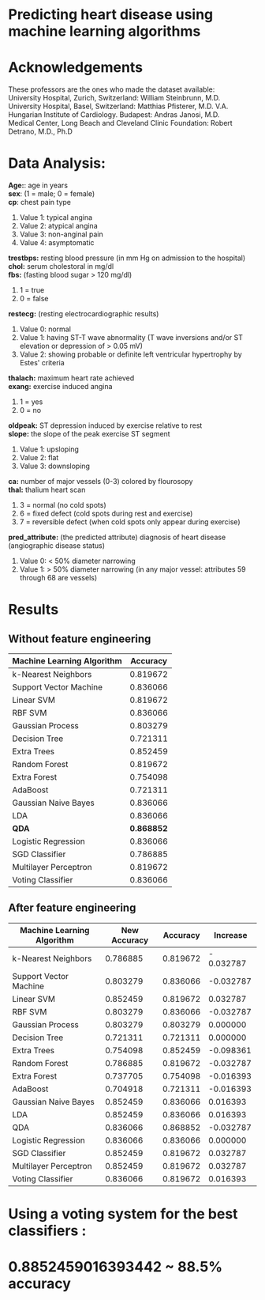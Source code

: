 # Predicting heart disease using machine learning algorithms

# Acknowledgements
These professors are the ones who made the dataset available:  
University Hospital, Zurich, Switzerland: William Steinbrunn, M.D.   
University Hospital, Basel, Switzerland: Matthias Pfisterer, M.D. V.A.  
Hungarian Institute of Cardiology. Budapest: Andras Janosi, M.D.  
Medical Center, Long Beach and Cleveland Clinic Foundation: Robert Detrano, M.D., Ph.D  

# Data Analysis:

**Age:**: age in years  
**sex**: (1 = male; 0 = female)  
**cp**: chest pain type  
1. Value 1: typical angina
2. Value 2: atypical angina
3. Value 3: non-anginal pain
4. Value 4: asymptomatic

**trestbps:** resting blood pressure (in mm Hg on admission to the hospital)  
**chol:** serum cholestoral in mg/dl  
**fbs:** (fasting blood sugar > 120 mg/dl)  
1. 1 = true
2. 0 = false

**restecg:** (resting electrocardiographic results)  
1.  Value 0: normal
2.  Value 1: having ST-T wave abnormality (T wave inversions and/or ST elevation or depression of > 0.05 mV)
3.  Value 2: showing probable or definite left ventricular hypertrophy by Estes' criteria

**thalach:** maximum heart rate achieved  
**exang:** exercise induced angina  
1.  1 = yes
2.  0 = no

**oldpeak:** ST depression induced by exercise relative to rest  
**slope:** the slope of the peak exercise ST segment  
1. Value 1: upsloping
2. Value 2: flat
3. Value 3: downsloping

**ca:** number of major vessels (0-3) colored by flourosopy  
**thal:** thalium heart scan  
1. 3 = normal (no cold spots)
2. 6 = fixed defect (cold spots during rest and exercise)
3. 7 = reversible defect (when cold spots only appear during exercise)

**pred_attribute:** (the predicted attribute) diagnosis of heart disease (angiographic disease status)  
1. Value 0: < 50% diameter narrowing
2. Value 1: > 50% diameter narrowing (in any major vessel: attributes 59 through 68 are vessels)

# Results
## Without feature engineering
| Machine Learning Algorithm  | Accuracy |
| ------------- | ------------- |
| k-Nearest Neighbors  | 0.819672  |
| Support Vector Machine  | 0.836066  |
|Linear SVM    |0.819672|
|RBF SVM|    0.836066|
|Gaussian Process|    0.803279|
|Decision Tree|    0.721311|
|Extra Trees|    0.852459|
|Random Forest|    0.819672|
|Extra Forest|    0.754098|
|AdaBoost|    0.721311|
|Gaussian Naive Bayes|    0.836066|
|LDA|    0.836066|
|**QDA**    |**0.868852**|
|Logistic Regression|    0.836066|
|SGD Classifier    |0.786885|
|Multilayer Perceptron    |0.819672|
|Voting Classifier|    0.836066|

## After feature engineering
| Machine Learning Algorithm  |    New Accuracy|    Accuracy|    Increase|
| ------------- | ------------- | ------------- | ------------- |
|k-Nearest Neighbors      |0.786885  |    0.819672  |    -  0.032787 |
|Support Vector Machine  |    0.803279  |    0.836066  |    -0.032787  |
|Linear SVM  |    0.852459  |    0.819672  |    0.032787  |
|RBF SVM  |    0.803279  |    0.836066  |    -0.032787  |
|Gaussian Process  |    0.803279  |    0.803279  |    0.000000  |
|Decision Tree  |    0.721311  |    0.721311  |    0.000000  |
|Extra Trees      |0.754098  |    0.852459  |    -0.098361  |
|Random Forest  |    0.786885  |    0.819672  |    -0.032787  |
|Extra Forest  |    0.737705  |    0.754098  |    -0.016393  |
|AdaBoost  |    0.704918  |    0.721311  |    -0.016393  |
|Gaussian Naive Bayes  |    0.852459  |    0.836066  |    0.016393  |
|LDA  |    0.852459  |    0.836066  |    0.016393  |
|QDA  |    0.836066  |    0.868852  |    -0.032787  |
|Logistic Regression      |0.836066  |    0.836066  |    0.000000  |
|SGD Classifier  |    0.852459  |    0.819672  |    0.032787  |
|Multilayer Perceptron  |    0.852459  |    0.819672  |    0.032787  |
|Voting Classifier  |    0.836066  |    0.819672  |    0.016393  |

# Using a voting system for the best classifiers :   
# 0.8852459016393442 ~ 88.5% accuracy

